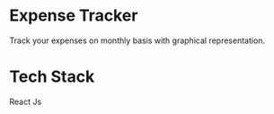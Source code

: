 # Expense Tracker

Track your expenses on monthly basis with graphical representation.

# Tech Stack

React Js

